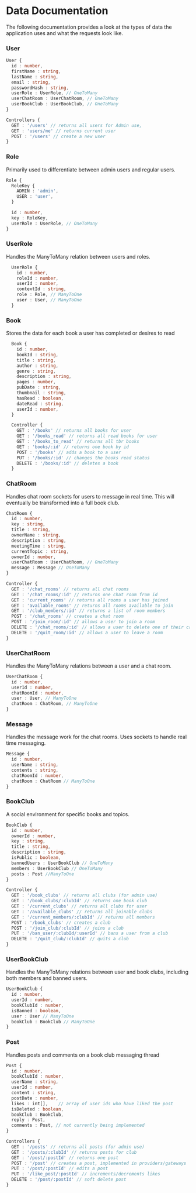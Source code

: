 # Data Documentation

The following documentation provides a look at the types of data the application uses and what the requests look like. 

### User

```typescript
User {
  id : number,
  firstName : string,
  lastName : string,
  email : string,
  passwordHash : string,
  userRole : UserRole, // OneToMany
  userChatRoom : UserChatRoom, // OneToMany
  userBookClub : UserBookClub, // OneToMany
}
```

```typescript
Controllers {
  GET : '/users' // returns all users for Admin use,
  GET : 'users/me' // returns current user
  POST : '/users' // create a new user
}
```
### Role
Primarily used to differentiate between admin users and regular users. 

```typescript
Role {
  RoleKey {
    ADMIN : 'admin',
    USER : 'user',
  }

  id : number,
  key : RoleKey,
  userRole : UserRole, // OneToMany
}
```

### UserRole
Handles the ManyToMany relation between users and roles.

```typescript
  UserRole {
    id : number, 
    roleId : number,
    userId : number,
    contextId : string,
    role : Role, // ManyToOne
    user : User, // ManyToOne
  }
```
### Book 
Stores the data for each book a user has completed or desires to read

```typescript
  Book {
    id : number,
    bookId : string,
    title : string,
    author : string,
    genre : string,
    description : string,
    pages : number,
    pubDate : string,
    thumbnail : string,
    hasRead : boolean,
    dateRead : string,
    userId : number,
  }
```

```typescript
  Controller {
    GET : '/books' // returns all books for user
    GET : '/books_read' // returns all read books for user
    GET : '/books_to_read' // returns all tbr books
    GET : 'books/:id' // returns one book by id
    POST : '/books' // adds a book to a user
    PUT : '/books/:id' // changes the books read status
    DELETE : '/books/:id' // deletes a book
  }
```

### ChatRoom
Handles chat room sockets for users to message in real time. This will eventually be transformed into a full book club.

```typescript
ChatRoom {
  id : number,
  key : string,
  title : string,
  ownerName : string,
  description : string,
  meetingTime : string,
  currentTopic : string,
  ownerId : number,
  userChatRoom : UserChatRoom, // OneToMany
  message : Message // OneToMany
}
```

```typescript
Controller {
  GET : '/chat_rooms' // returns all chat rooms
  GET : '/chat_rooms/:id' // returns one chat room from id
  GET : 'current_rooms' // returns all rooms a user has joined
  GET : 'available_rooms' // returns all rooms available to join
  GET : '/club_members/:id' // returns a list of room members
  POST : '/chat_rooms' // creates a chat room
  POST : '/join_room/:id' // allows a user to join a room
  DELETE : '/chat_rooms/:id' // allows a user to delete one of their created rooms
  DELETE : '/quit_room/:id' // allows a user to leave a room
}
```

### UserChatRoom
Handles the ManyToMany relations between a user and a chat room.

```typescript
UserChatRoom {
  id : number,
  userId : number,
  chatRoomId : number,
  user : User, // ManyToOne
  chatRoom : ChatRoom, // ManyToOne
}
```

### Message
Handles the message work for the chat rooms. Uses sockets to handle real time messaging.

```typescript
Message {
  id : number,
  userName : string,
  contents : string,
  chatRoomId : number,
  chatRoom : ChatRoom // ManyToOne
}
```

### BookClub
A social environment for specific books and topics.

```typescript
BookClub {
  id : number,
  ownerId : number,
  key : string,
  title : string,
  description : string,
  isPublic : boolean,
  bannedUsers : UserBookClub // OneToMany
  members : UserBookClub // OneToMany
  posts : Post //ManyToOne
}
```

```typescript
Controller {
  GET : '/book_clubs' // returns all clubs (for admin use)
  GET : '/book_clubs/:clubId' // returns one book club
  GET : '/current_clubs' // returns all clubs for user
  GET : '/available_clubs' // returns all joinable clubs
  GET : '/current_members/:clubId' // returns all members
  POST : '/book_clubs' // creates a club
  POST : '/join_club/:clubId' // joins a club
  PUT : '/ban_user/:clubId/:userId' // bans a user from a club
  DELETE : '/quit_club/:clubId' // quits a club
}
```

### UserBookClub 
Handles the ManyToMany relations between user and book clubs, including both members and banned users.

```typescript
UserBookClub {
  id : number,
  userId : number,
  bookClubId : number,
  isBanned : boolean,
  user : User // ManyToOne
  bookClub : BookClub // ManyToOne
}
```

### Post
Handles posts and comments on a book club messaging thread

```typescript
Post {
  id : number,
  bookClubId : number,
  userName : string,
  userId : number,
  content : string,
  postDate : number,
  likes : int[],    // array of user ids who have liked the post
  isDeleted : boolean,
  bookClub : BookClub,
  reply : Post,
  comments : Post, // not currently being implemented
}
```

```typescript
Controllers {
  GET : '/posts' // returns all posts (for admin use)
  GET : '/posts/:clubId' // returns posts for club
  GET : '/post/:postId' // returns one post
  POST : '/post' // creates a post, implemented in providers/gateways
  PUT : '/post/:postId' // edits a post
  PUT : '/like_post/:postId' // increments/decrements likes
  DELETE : '/post/:postId' // soft delete post
}
```
